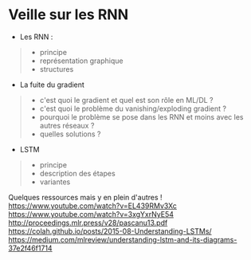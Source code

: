 # Veille sur les RNN

- Les RNN :
>- principe
>- représentation graphique
>- structures

- La fuite du gradient
>- c'est quoi le gradient et quel est son rôle en ML/DL ?
>- c'est quoi le problème du vanishing/exploding gradient ?
>- pourquoi le problème se pose dans les RNN et moins avec les autres réseaux ?
>- quelles solutions ?

- LSTM
>- principe
>- description des étapes
>- variantes

Quelques ressources mais y en plein d'autres !
https://www.youtube.com/watch?v=EL439RMv3Xc
https://www.youtube.com/watch?v=3xgYxrNyE54
http://proceedings.mlr.press/v28/pascanu13.pdf
https://colah.github.io/posts/2015-08-Understanding-LSTMs/
https://medium.com/mlreview/understanding-lstm-and-its-diagrams-37e2f46f1714
